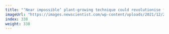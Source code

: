 ```yaml
---
title: "‘Near impossible’ plant-growing technique could revolutionise farming"
imageUrl: "https://images.newscientist.com/wp-content/uploads/2021/12/22145311/PRI_216064173.jpg?width=600"
index: 338
weight: 338
---
```

